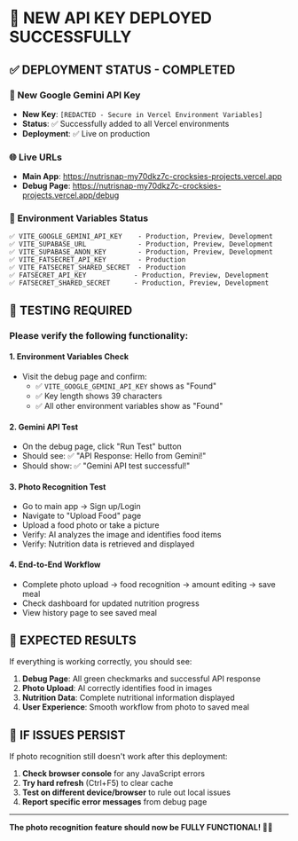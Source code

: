 # 🎉 NEW API KEY DEPLOYED SUCCESSFULLY

## ✅ DEPLOYMENT STATUS - COMPLETED

### 🔑 New Google Gemini API Key
- **New Key**: `[REDACTED - Secure in Vercel Environment Variables]`
- **Status**: ✅ Successfully added to all Vercel environments
- **Deployment**: ✅ Live on production

### 🌐 Live URLs
- **Main App**: https://nutrisnap-my70dkz7c-crocksies-projects.vercel.app
- **Debug Page**: https://nutrisnap-my70dkz7c-crocksies-projects.vercel.app/debug

### 🔧 Environment Variables Status
```
✅ VITE_GOOGLE_GEMINI_API_KEY    - Production, Preview, Development
✅ VITE_SUPABASE_URL             - Production, Preview, Development  
✅ VITE_SUPABASE_ANON_KEY        - Production, Preview, Development
✅ VITE_FATSECRET_API_KEY        - Production
✅ VITE_FATSECRET_SHARED_SECRET  - Production
✅ FATSECRET_API_KEY            - Production, Preview, Development
✅ FATSECRET_SHARED_SECRET      - Production, Preview, Development
```

## 🧪 TESTING REQUIRED

### Please verify the following functionality:

#### 1. **Environment Variables Check**
- Visit the debug page and confirm:
  - ✅ `VITE_GOOGLE_GEMINI_API_KEY` shows as "Found" 
  - ✅ Key length shows 39 characters
  - ✅ All other environment variables show as "Found"

#### 2. **Gemini API Test**
- On the debug page, click "Run Test" button
- Should see: ✅ "API Response: Hello from Gemini!"
- Should show: ✅ "Gemini API test successful!"

#### 3. **Photo Recognition Test**
- Go to main app → Sign up/Login
- Navigate to "Upload Food" page
- Upload a food photo or take a picture
- Verify: AI analyzes the image and identifies food items
- Verify: Nutrition data is retrieved and displayed

#### 4. **End-to-End Workflow**
- Complete photo upload → food recognition → amount editing → save meal
- Check dashboard for updated nutrition progress
- View history page to see saved meal

## 🎯 EXPECTED RESULTS

If everything is working correctly, you should see:

1. **Debug Page**: All green checkmarks and successful API response
2. **Photo Upload**: AI correctly identifies food in images
3. **Nutrition Data**: Complete nutritional information displayed
4. **User Experience**: Smooth workflow from photo to saved meal

## 🚨 IF ISSUES PERSIST

If photo recognition still doesn't work after this deployment:

1. **Check browser console** for any JavaScript errors
2. **Try hard refresh** (Ctrl+F5) to clear cache
3. **Test on different device/browser** to rule out local issues
4. **Report specific error messages** from debug page

---

**The photo recognition feature should now be FULLY FUNCTIONAL! 📸✨**

